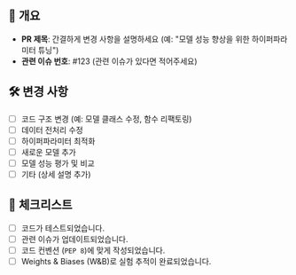 ## 📝 개요

- **PR 제목**: 간결하게 변경 사항을 설명하세요 (예: "모델 성능 향상을 위한 하이퍼파라미터 튜닝")
- **관련 이슈 번호**: #123 (관련 이슈가 있다면 적어주세요)

## 🛠️ 변경 사항

- [ ] 코드 구조 변경 (예: 모델 클래스 수정, 함수 리팩토링)
- [ ] 데이터 전처리 수정
- [ ] 하이퍼파라미터 최적화
- [ ] 새로운 모델 추가
- [ ] 모델 성능 평가 및 비교
- [ ] 기타 (상세 설명 추가)

## 🚧 체크리스트

- [ ] 코드가 테스트되었습니다.
- [ ] 관련 이슈가 업데이트되었습니다.
- [ ] 코드 컨벤션 (`PEP 8`)에 맞게 작성되었습니다.
- [ ] Weights & Biases (W&B)로 실험 추적이 완료되었습니다. 
